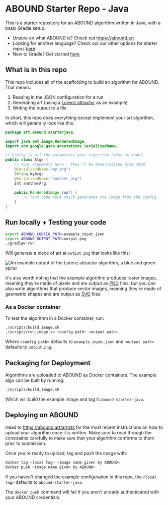 # ABOUND Starter Repo - Java

This is a starter repository for an ABOUND algorithm written in Java, with a basic Gradle setup.

* Unsure on what ABOUND is? Check out https://abound.art
* Looking for another language? Check out our other options for starter repos [here](https://abound.art/artists)
* New to Gradle? Get started [here](https://docs.gradle.org/current/userguide/what_is_gradle.html)

## What is in this repo

This repo includes all of the scaffolding to build an algorithm for ABOUND. That means:

1. Reading in the JSON configuration for a run
2. Generating art (using a [Lorenz attractor](https://en.wikipedia.org/wiki/Lorenz_system) as an example)
3. Writing the output to a file

In short, this repo does everything except implement your art algorithm, which
will generally look like this:

```java
package art.abound.starterjava;

import java.awt.image.RenderedImage;
import com.google.gson.annotations.SerializedName;

// Config is all the parameters your algorithm takes as input.
public class Algo {
    // Your arguments here - they'll be deserialized from JSON.
    @SerializedName("my_arg")
    String myArg;
    @SerializedName("another_arg")
    Int anotherArg;
    
    public RenderedImage run() {
        // Your code here which generates the image from the config.
    }
}

```

## Run locally + Testing your code

```bash
export ABOUND_CONFIG_PATH=example_input.json
export ABOUND_OUTPUT_PATH=output.png
./gradlew run
```

Will generate a piece of art at `output.png` that looks like this:

![An example output of the Lorenz attractor algorithm, a blue and green spiral](/example_output.png)

It's also worth noting that the example algorithm produces raster images,
meaning they're made of pixels and are output as
[PNG](https://en.wikipedia.org/wiki/PNG) files, but you can also write
algorithms that produce vector images, meaning they're made of geometric shapes
and are output as [SVG](https://en.wikipedia.org/wiki/SVG) files.

### As a Docker container

To test the algorithm in a Docker container, run:

```bash
./scripts/build_image.sh
./scripts/run_image.sh <config path> <output path>
```

Where `<config path>` defaults to `example_input.json` and `<output path>`
defaults to `output.png`.

## Packaging for Deployment

Algorithms are uploaded to ABOUND as Docker containers. The example algo can be
built by running:

```bash
./scripts/build_image.sh
```

Which will build the example image and tag it `abound-starter-java`.

## Deploying on ABOUND 

Head to https://abound.art/artists for the most recent instructions on how to upload
your algorithm once it is written. Make sure to read through the constraints carefully
to make sure that your algorithm conforms to them prior to submission.

Once you're ready to upload, tag and push the image with:

```bash
docker tag <local tag> <image name given by ABOUND>
docker push <image name given by ABOUND>
```

If you haven't changed the example configuration in this repo, the `<local
tag>` defaults to `abound-starter-java`.

The `docker push` command will fail if you aren't already authenticated with
your ABOUND credentials.